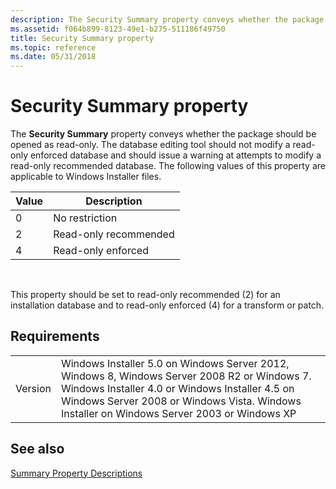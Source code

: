 ```yaml
---
description: The Security Summary property conveys whether the package should be opened as read-only.
ms.assetid: f064b899-8123-49e1-b275-511186f49750
title: Security Summary property
ms.topic: reference
ms.date: 05/31/2018
---
```


# Security Summary property

The **Security Summary** property conveys whether the package should be opened as read-only. The database editing tool should not modify a read-only enforced database and should issue a warning at attempts to modify a read-only recommended database. The following values of this property are applicable to Windows Installer files.



| Value | Description           |
|-------|-----------------------|
| 0     | No restriction        |
| 2     | Read-only recommended |
| 4     | Read-only enforced    |



 

This property should be set to read-only recommended (2) for an installation database and to read-only enforced (4) for a transform or patch.

## Requirements



|                    |                                                                                                                                                                                                                                                         |
|--------------------|---------------------------------------------------------------------------------------------------------------------------------------------------------------------------------------------------------------------------------------------------------|
| Version<br/> | Windows Installer 5.0 on Windows Server 2012, Windows 8, Windows Server 2008 R2 or Windows 7. Windows Installer 4.0 or Windows Installer 4.5 on Windows Server 2008 or Windows Vista. Windows Installer on Windows Server 2003 or Windows XP<br/> |



## See also

<dl> <dt>

[Summary Property Descriptions](summary-property-descriptions.md)
</dt> </dl>

 

 




